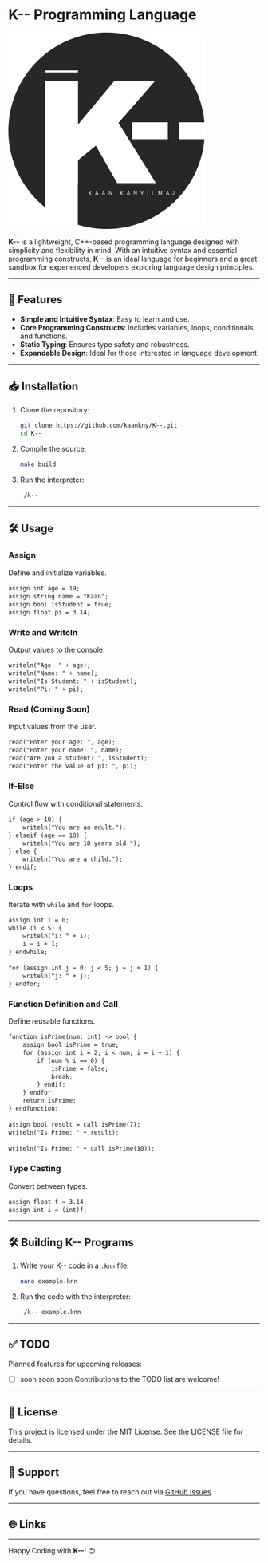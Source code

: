 # K-- Programming Language

![k_logo.png](k_logo.png)

**K--** is a lightweight, C++-based programming language designed with simplicity and flexibility in mind. With an intuitive syntax and essential programming constructs, **K--** is an ideal language for beginners and a great sandbox for experienced developers exploring language design principles.

---

## 🚀 Features

- **Simple and Intuitive Syntax**: Easy to learn and use.
- **Core Programming Constructs**: Includes variables, loops, conditionals, and functions.
- **Static Typing**: Ensures type safety and robustness.
- **Expandable Design**: Ideal for those interested in language development.

---

## 📥 Installation

1. Clone the repository:
   ```bash
   git clone https://github.com/kaankny/K--.git
   cd K--
   ```

2. Compile the source:
   ```bash
   make build
   ```

3. Run the interpreter:
   ```bash
   ./k--
   ```

---

## 🛠️ Usage

### Assign
Define and initialize variables.
```k--
assign int age = 19;
assign string name = "Kaan";
assign bool isStudent = true;
assign float pi = 3.14;
```

### Write and Writeln
Output values to the console.
```k--
writeln("Age: " + age);
writeln("Name: " + name);
writeln("Is Student: " + isStudent);
writeln("Pi: " + pi);
```

### Read (Coming Soon)
Input values from the user.
```k--
read("Enter your age: ", age);
read("Enter your name: ", name);
read("Are you a student? ", isStudent);
read("Enter the value of pi: ", pi);
```

### If-Else
Control flow with conditional statements.
```k--
if (age > 18) {
    writeln("You are an adult.");
} elseif (age == 18) {
    writeln("You are 18 years old.");
} else {
    writeln("You are a child.");
} endif;
```

### Loops
Iterate with `while` and `for` loops.
```k--
assign int i = 0;
while (i < 5) {
    writeln("i: " + i);
    i = i + 1;
} endwhile;

for (assign int j = 0; j < 5; j = j + 1) {
	writeln("j: " + j);
} endfor;
```

### Function Definition and Call
Define reusable functions.
```k--
function isPrime(num: int) -> bool {
    assign bool isPrime = true;
    for (assign int i = 2; i < num; i = i + 1) {
        if (num % i == 0) {
            isPrime = false;
            break;
        } endif;
    } endfor;
    return isPrime;
} endfunction;

assign bool result = call isPrime(7);
writeln("Is Prime: " + result);

writeln("Is Prime: " + call isPrime(10));
```

### Type Casting
Convert between types.
```k--
assign float f = 3.14;
assign int i = (int)f;
```

---

## 🛠️ Building K-- Programs

1. Write your K-- code in a `.knn` file:
   ```bash
   nano example.knn
   ```

2. Run the code with the interpreter:
   ```bash
   ./k-- example.knn
   ```

---

## ✅ TODO

Planned features for upcoming releases:
- [ ] soon soon soon
Contributions to the TODO list are welcome!

---

## 📄 License

This project is licensed under the MIT License. See the [LICENSE](LICENSE) file for details.

---

## 💬 Support

If you have questions, feel free to reach out via [GitHub Issues](https://github.com/kaankny/k--/issues).

---

## 🌐 Links

---

Happy Coding with **K--**! 😊

